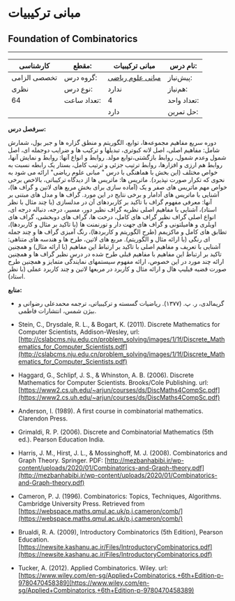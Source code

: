# مبانی ترکیبیات

## Foundation of Combinatorics

---

| کارشناسی     | مقطع:       | مبانی ترکیبیات                                           | نام درس:    |
| ------------ | ----------- | -------------------------------------------------------- | ----------- |
| تخصصی الزامی | گروه درس:   | [مبانی علوم ریاضی](../base/Foundation-of-Mathematics.md) | پیش‌نیاز:   |
| نظری         | نوع درس:    | ندارد                                                    | هم‌نیاز:    |
| 64           | تعداد ساعت: | 4                                                        | تعداد واحد: |
|              |             | دارد                                                     | حل تمرین:   |

**سرفصل درس:**

دوره سریع مفاهیم مجموعه‌ها، توابع، الگوریتم و منطق گزاره ها و جبر بول، شمارش شامل: مفاهیم اصلی، اصل لانه کبوتری، تبدیلها و ترکیب ها و ضرایب دوجمله ای، اصل شمول وعدم شمول، روابط بازگشتی،توابع مولد. روابط و انواع آنها: روابط و نمایش آنها، روابط هم ارزی و افزارها، روابط ترتیب جزئی و ترتیب کامل، بستار یک رابطه نسبت به خواص مختلف (این بخش با هماهنگی با درس " مبانی علوم ریاضی" ارائه می شود به نحوی که تکرار صورت نپذیرد). ماتریس ها: ماتریس ها از دیدگاه ترکیباتی، بالاخص برخی خواص مهم ماتریس های صفر و یک (آماده سازی برای بخش مربع های لاتین و گراف ها)، آشنایی با ماتریس های آدامار و برخی نتایج در این مورد. گراف ها و مدل های مبتنی بر آنها: معرفی مفهوم گراف با تاکید بر کاربردهای آن در مدلسازی (با چند مثال با نظر استاد)، آشنایی با مفاهیم اصلی نظریه گراف نظیر دور، مسیر، درجه، دنباله درجه ای، انواع اصلی گراف نظیر گراف های کامل، درخت ها، گراف های دوبخشی، گراف های اویلری و هامیلتونی و گراف های جهت دار و تورنمنت ها (با تاکید بر مثال و کاربردها)، تطابق های کامل و ماکزیمم (طرح الگوریتم و کاربردها)، رنگ آمیزی گراف ها و چند جمله ای رنگی (با ارائه مثال و الگوریتم). مربع های لاتین، طرح ها و هندسه های متناهی: آشنایی با تعریف و مفاهیم اصلی با تاکید بر ارتباط این مفاهیم (با ارائه مثال) و همچنین تاکید بر ارتباط این مفاهیم با مفاهیم قبلی طرح شده در درس نظیر گراف ها و همچنین ارائه چند مورد در این خصوص، ارائه مفهوم سیستمهای نمایندگی متمایز و همچنین طرح صورت قضیه فیلیپ هال و ارائه مثال و کاربرد در مربعها لاتین و چند کاربرد عملی (با نظر استاد).

**منابع:**

- گریمالدی، ر. پ. (۱۳۷۷). ریاضیات گسسته و ترکیبیاتی، ترجمه محمدعلی رضوانی و بیژن شمس، انتشارات فاطمی.

- Stein, C., Drysdale, R. L., & Bogart, K. (2011). Discrete Mathematics for Computer Scientists, Addison-Wesley, url: [http://cslabcms.nju.edu.cn/problem_solving/images/1/1f/Discrete_Mathematics_for_Computer_Scientists.pdf](http://cslabcms.nju.edu.cn/problem_solving/images/1/1f/Discrete_Mathematics_for_Computer_Scientists.pdf)

- Haggard, G., Schlipf, J. S., & Whinston, A. B. (2006). Discrete Mathematics for Computer Scientists. Brooks/Cole Publishing. url: [https://www2.cs.uh.edu/~arjun/courses/ds/DiscMaths4CompSc.pdf](https://www2.cs.uh.edu/~arjun/courses/ds/DiscMaths4CompSc.pdf)

- Anderson, I. (1989). A first course in combinatorial mathematics. Clarendon Press.

- Grimaldi, R. P. (2006). Discrete and Combinatorial Mathematics (5th ed.). Pearson Education India.

- Harris, J. M., Hirst, J. L., & Mossinghoff, M. J. (2008). Combinatorics and Graph Theory. Springer. PDF: [http://mezbanhabibi.ir/wp-content/uploads/2020/01/Combinatorics-and-Graph-theory.pdf](http://mezbanhabibi.ir/wp-content/uploads/2020/01/Combinatorics-and-Graph-theory.pdf)

- Cameron, P. J. (1996). Combinatorics: Topics, Techniques, Algorithms. Cambridge University Press. Retrieved from [https://webspace.maths.qmul.ac.uk/p.j.cameron/comb/](https://webspace.maths.qmul.ac.uk/p.j.cameron/comb/)

- Brualdi, R. A. (2009), Introductory Combinatorics (5th Edition), Pearson Education. [https://newsite.kashanu.ac.ir/Files/IntroductoryCombinatorics.pdf](https://newsite.kashanu.ac.ir/Files/IntroductoryCombinatorics.pdf)

- Tucker, A. (2012). Applied Combinatorics. Wiley. url: [https://www.wiley.com/en-sg/Applied+Combinatorics,+6th+Edition-p-9780470458389](https://www.wiley.com/en-sg/Applied+Combinatorics,+6th+Edition-p-9780470458389)
